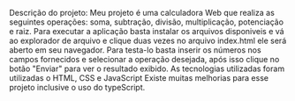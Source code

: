 Descrição do projeto:
Meu projeto é uma calculadora Web que realiza as seguintes operações: soma, subtração, divisão, multiplicação, potenciação e raiz.
Para executar a aplicação basta instalar os arquivos disponiveis e vá ao explorador de arquivo e clique duas vezes no arquivo index.html ele será aberto em seu navegador. Para testa-lo basta 
inserir os números nos campos fornecidos e selecionar a operação desejada, após isso clique no botão "Enviar" para ver o resultado exibido.
As tecnologias utilizadas foram utilizadas o HTML, CSS e JavaScript
Existe muitas melhorias para esse projeto inclusive o uso do typeScript.
